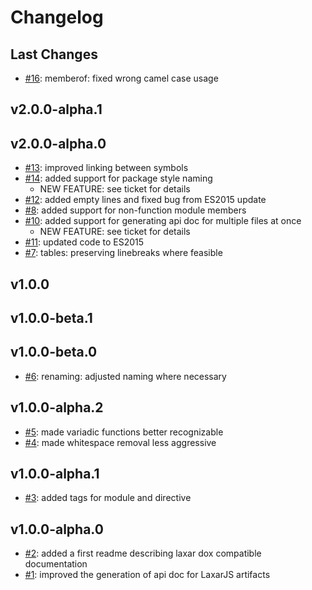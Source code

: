 # Changelog

## Last Changes

- [#16](https://github.com/LaxarJS/laxar-dox/issues/16): memberof: fixed wrong camel case usage


## v2.0.0-alpha.1
## v2.0.0-alpha.0

- [#13](https://github.com/LaxarJS/laxar-dox/issues/13): improved linking between symbols
- [#14](https://github.com/LaxarJS/laxar-dox/issues/14): added support for package style naming
    + NEW FEATURE: see ticket for details
- [#12](https://github.com/LaxarJS/laxar-dox/issues/12): added empty lines and fixed bug from ES2015 update
- [#8](https://github.com/LaxarJS/laxar-dox/issues/8): added support for non-function module members
- [#10](https://github.com/LaxarJS/laxar-dox/issues/10): added support for generating api doc for multiple files at once
    + NEW FEATURE: see ticket for details
- [#11](https://github.com/LaxarJS/laxar-dox/issues/11): updated code to ES2015
- [#7](https://github.com/LaxarJS/laxar-dox/issues/7): tables: preserving linebreaks where feasible


## v1.0.0
## v1.0.0-beta.1
## v1.0.0-beta.0

- [#6](https://github.com/LaxarJS/laxar-dox/issues/6): renaming: adjusted naming where necessary


## v1.0.0-alpha.2

- [#5](https://github.com/LaxarJS/laxar-dox/issues/5): made variadic functions better recognizable
- [#4](https://github.com/LaxarJS/laxar-dox/issues/4): made whitespace removal less aggressive


## v1.0.0-alpha.1

- [#3](https://github.com/LaxarJS/laxar-dox/issues/3): added tags for module and directive


## v1.0.0-alpha.0

- [#2](https://github.com/LaxarJS/laxar-dox/issues/2): added a first readme describing laxar dox compatible documentation
- [#1](https://github.com/LaxarJS/laxar-dox/issues/1): improved the generation of api doc for LaxarJS artifacts
